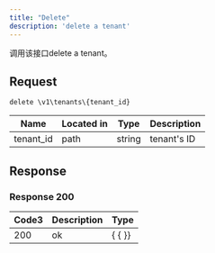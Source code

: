 ```yaml
---
title: "Delete"
description: 'delete a tenant'
---
```



调用该接口delete a tenant。



## Request


```
delete \v1\tenants\{tenant_id}
```



| Name | Located in | Type | Description | 
| ---- | ---------- | ----------- | ----------- | 
| tenant_id | path | string | tenant's ID |  





## Response



### Response  200


| Code3 | Description | Type | 
| ---- | ----------- | ------ | 
| 200 | ok | {   { }} |
 


